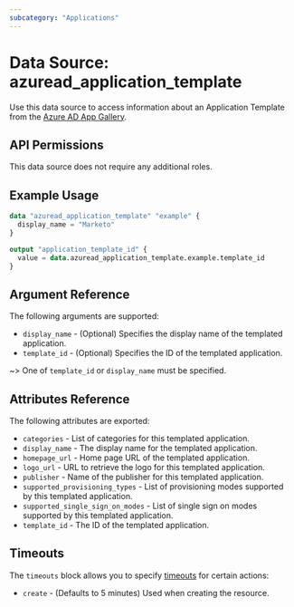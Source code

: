 ```yaml
---
subcategory: "Applications"
---
```


# Data Source: azuread_application_template

Use this data source to access information about an Application Template from the [Azure AD App Gallery](https://azuremarketplace.microsoft.com/en-US/marketplace/apps/category/azure-active-directory-apps).

## API Permissions

This data source does not require any additional roles.

## Example Usage

```terraform
data "azuread_application_template" "example" {
  display_name = "Marketo"
}

output "application_template_id" {
  value = data.azuread_application_template.example.template_id
}
```

## Argument Reference

The following arguments are supported:

* `display_name` - (Optional) Specifies the display name of the templated application.
* `template_id` - (Optional) Specifies the ID of the templated application.

~> One of `template_id` or `display_name` must be specified.

## Attributes Reference

The following attributes are exported:

* `categories` - List of categories for this templated application.
* `display_name` - The display name for the templated application.
* `homepage_url` - Home page URL of the templated application.
* `logo_url` - URL to retrieve the logo for this templated application.
* `publisher` - Name of the publisher for this templated application.
* `supported_provisioning_types` - List of provisioning modes supported by this templated application.
* `supported_single_sign_on_modes` - List of single sign on modes supported by this templated application.
* `template_id` - The ID of the templated application.

## Timeouts

The `timeouts` block allows you to specify [timeouts](https://www.terraform.io/language/resources/syntax#operation-timeouts) for certain actions:

* `create` - (Defaults to 5 minutes) Used when creating the resource.

